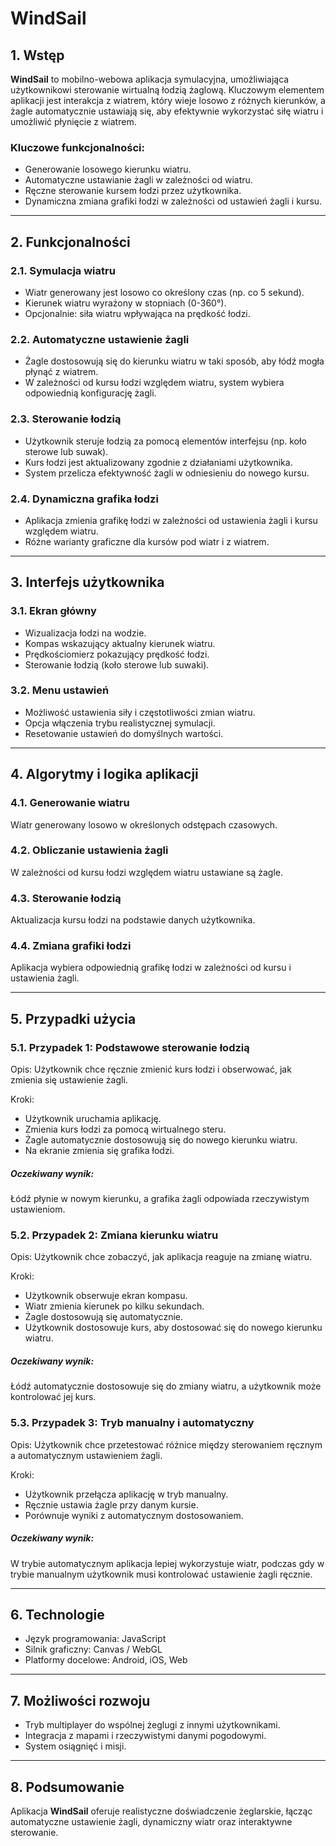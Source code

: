 # WindSail

## 1. Wstęp

**WindSail** to mobilno-webowa aplikacja symulacyjna, umożliwiająca użytkownikowi sterowanie wirtualną łodzią żaglową. Kluczowym elementem aplikacji jest interakcja z wiatrem, który wieje losowo z różnych kierunków, a żagle automatycznie ustawiają się, aby efektywnie wykorzystać siłę wiatru i umożliwić płynięcie z wiatrem.

### Kluczowe funkcjonalności:
- Generowanie losowego kierunku wiatru.
- Automatyczne ustawianie żagli w zależności od wiatru.
- Ręczne sterowanie kursem łodzi przez użytkownika.
- Dynamiczna zmiana grafiki łodzi w zależności od ustawień żagli i kursu.

---

## 2. Funkcjonalności

### 2.1. Symulacja wiatru
- Wiatr generowany jest losowo co określony czas (np. co 5 sekund).
- Kierunek wiatru wyrażony w stopniach (0-360°).
- Opcjonalnie: siła wiatru wpływająca na prędkość łodzi.

### 2.2. Automatyczne ustawienie żagli
- Żagle dostosowują się do kierunku wiatru w taki sposób, aby łódź mogła płynąć z wiatrem.
- W zależności od kursu łodzi względem wiatru, system wybiera odpowiednią konfigurację żagli.

### 2.3. Sterowanie łodzią
- Użytkownik steruje łodzią za pomocą elementów interfejsu (np. koło sterowe lub suwak).
- Kurs łodzi jest aktualizowany zgodnie z działaniami użytkownika.
- System przelicza efektywność żagli w odniesieniu do nowego kursu.

### 2.4. Dynamiczna grafika łodzi
- Aplikacja zmienia grafikę łodzi w zależności od ustawienia żagli i kursu względem wiatru.
- Różne warianty graficzne dla kursów pod wiatr i z wiatrem.

---

## 3. Interfejs użytkownika

### 3.1. Ekran główny
- Wizualizacja łodzi na wodzie.
- Kompas wskazujący aktualny kierunek wiatru.
- Prędkościomierz pokazujący prędkość łodzi.
- Sterowanie łodzią (koło sterowe lub suwaki).

### 3.2. Menu ustawień
- Możliwość ustawienia siły i częstotliwości zmian wiatru.
- Opcja włączenia trybu realistycznej symulacji.
- Resetowanie ustawień do domyślnych wartości.

---

## 4. Algorytmy i logika aplikacji

### 4.1. Generowanie wiatru

Wiatr generowany losowo w określonych odstępach czasowych.

### 4.2. Obliczanie ustawienia żagli

W zależności od kursu łodzi względem wiatru ustawiane są żagle.

### 4.3. Sterowanie łodzią

Aktualizacja kursu łodzi na podstawie danych użytkownika.

### 4.4. Zmiana grafiki łodzi

Aplikacja wybiera odpowiednią grafikę łodzi w zależności od kursu i ustawienia żagli.

---

## 5. Przypadki użycia

### 5.1. Przypadek 1: Podstawowe sterowanie łodzią

Opis:
Użytkownik chce ręcznie zmienić kurs łodzi i obserwować, jak zmienia się ustawienie żagli.

Kroki:

- Użytkownik uruchamia aplikację.
- Zmienia kurs łodzi za pomocą wirtualnego steru.
- Żagle automatycznie dostosowują się do nowego kierunku wiatru.
- Na ekranie zmienia się grafika łodzi.

##### Oczekiwany wynik:
Łódź płynie w nowym kierunku, a grafika żagli odpowiada rzeczywistym ustawieniom.

### 5.2. Przypadek 2: Zmiana kierunku wiatru

Opis:
Użytkownik chce zobaczyć, jak aplikacja reaguje na zmianę wiatru.

Kroki:

- Użytkownik obserwuje ekran kompasu.
- Wiatr zmienia kierunek po kilku sekundach.
- Żagle dostosowują się automatycznie.
- Użytkownik dostosowuje kurs, aby dostosować się do nowego kierunku wiatru.

##### Oczekiwany wynik:
Łódź automatycznie dostosowuje się do zmiany wiatru, a użytkownik może kontrolować jej kurs.

### 5.3. Przypadek 3: Tryb manualny i automatyczny

Opis:
Użytkownik chce przetestować różnice między sterowaniem ręcznym a automatycznym ustawieniem żagli.

Kroki:

- Użytkownik przełącza aplikację w tryb manualny.
- Ręcznie ustawia żagle przy danym kursie.
- Porównuje wyniki z automatycznym dostosowaniem.

##### Oczekiwany wynik:
W trybie automatycznym aplikacja lepiej wykorzystuje wiatr, podczas gdy w trybie manualnym użytkownik musi kontrolować ustawienie żagli ręcznie.

---

## 6. Technologie

- Język programowania: JavaScript
- Silnik graficzny: Canvas / WebGL
- Platformy docelowe: Android, iOS, Web

---

## 7. Możliwości rozwoju

- Tryb multiplayer do wspólnej żeglugi z innymi użytkownikami.
- Integracja z mapami i rzeczywistymi danymi pogodowymi.
- System osiągnięć i misji.

---

## 8. Podsumowanie

Aplikacja **WindSail** oferuje realistyczne doświadczenie żeglarskie, łącząc automatyczne ustawienie żagli, dynamiczny wiatr oraz interaktywne sterowanie.
